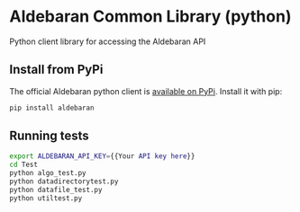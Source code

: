 Aldebaran Common Library (python)
===================================

Python client library for accessing the Aldebaran API

## Install from PyPi

The official Aldebaran python client is [available on PyPi](https://pypi.python.org/pypi/aldebaran).
Install it with pip:

```bash
pip install aldebaran
```

## Running tests

```bash
export ALDEBARAN_API_KEY={{Your API key here}}
cd Test
python algo_test.py
python datadirectorytest.py
python datafile_test.py
python utiltest.py
```
